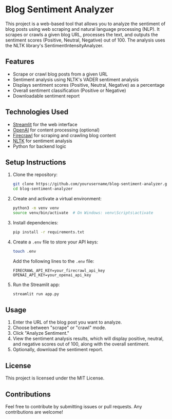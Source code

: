# Blog Sentiment Analyzer

This project is a web-based tool that allows you to analyze the sentiment of blog posts using web scraping and natural language processing (NLP). It scrapes or crawls a given blog URL, processes the text, and outputs the sentiment scores (Positive, Neutral, Negative) out of 100. The analysis uses the NLTK library's SentimentIntensityAnalyzer.

## Features

- Scrape or crawl blog posts from a given URL
- Sentiment analysis using NLTK's VADER sentiment analysis
- Displays sentiment scores (Positive, Neutral, Negative) as a percentage
- Overall sentiment classification (Positive or Negative)
- Downloadable sentiment report

## Technologies Used

- [Streamlit](https://streamlit.io/) for the web interface
- [OpenAI](https://openai.com/) for content processing (optional)
- [Firecrawl](https://github.com/mendable-ai/firecrawl) for scraping and crawling blog content
- [NLTK](https://www.nltk.org/) for sentiment analysis
- Python for backend logic

## Setup Instructions

1. Clone the repository:

    ```bash
    git clone https://github.com/yourusername/blog-sentiment-analyzer.git
    cd blog-sentiment-analyzer
    ```

2. Create and activate a virtual environment:

    ```bash
    python3 -m venv venv
    source venv/bin/activate  # On Windows: venv\Scripts\activate
    ```

3. Install dependencies:

    ```bash
    pip install -r requirements.txt
    ```

4. Create a `.env` file to store your API keys:

    ```bash
    touch .env
    ```

    Add the following lines to the `.env` file:

    ```env
    FIRECRAWL_API_KEY=your_firecrawl_api_key
    OPENAI_API_KEY=your_openai_api_key
    ```

5. Run the Streamlit app:

    ```bash
    streamlit run app.py
    ```

## Usage

1. Enter the URL of the blog post you want to analyze.
2. Choose between "scrape" or "crawl" mode.
3. Click "Analyze Sentiment."
4. View the sentiment analysis results, which will display positive, neutral, and negative scores out of 100, along with the overall sentiment.
5. Optionally, download the sentiment report.

## License

This project is licensed under the MIT License.

## Contributions

Feel free to contribute by submitting issues or pull requests. Any contributions are welcome!
